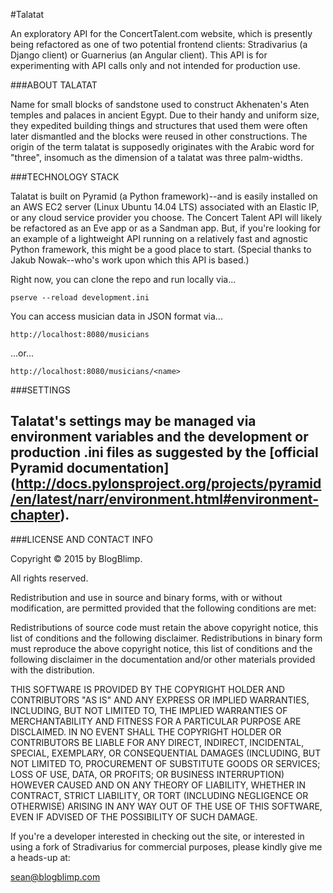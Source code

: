 #Talatat

An exploratory API for the ConcertTalent.com website, which is presently being refactored as one of two potential frontend clients: Stradivarius (a Django client) or Guarnerius (an Angular client). This API is for experimenting with API calls only and not intended for production use.


###ABOUT TALATAT

Name for small blocks of sandstone used to construct Akhenaten's Aten temples and palaces in ancient Egypt. Due to their handy and uniform size, they expedited building things and structures that used them were often later dismantled and the blocks were reused in other constructions. The origin of the term talatat is supposedly originates with the Arabic word for "three", insomuch as the dimension of a talatat was three palm-widths.


###TECHNOLOGY STACK

Talatat is built on Pyramid (a Python framework)--and is easily installed on an AWS EC2 server (Linux Ubuntu 14.04 LTS) associated with an Elastic IP, or any cloud service provider you choose. The Concert Talent API will likely be refactored as an Eve app or as a Sandman app. But, if you're looking for an example of a lightweight API running on a relatively fast and agnostic Python framework, this might be a good place to start. (Special thanks to Jakub Nowak--who's work upon which this API is based.)


Right now, you can clone the repo and run locally via...

    pserve --reload development.ini
    
You can access musician data in JSON format via...

    http://localhost:8080/musicians
    
...or...

    http://localhost:8080/musicians/<name>
    

###SETTINGS

Talatat's settings may be managed via environment variables and the development or production .ini files as suggested by the [official Pyramid documentation] (http://docs.pylonsproject.org/projects/pyramid/en/latest/narr/environment.html#environment-chapter).  
------------------------------------------------------------------------

###LICENSE AND CONTACT INFO

Copyright © 2015 by BlogBlimp.

All rights reserved.

Redistribution and use in source and binary forms, with or without modification, are permitted provided that the following conditions are met:

Redistributions of source code must retain the above copyright notice, this list of conditions and the following disclaimer. Redistributions in binary form must reproduce the above copyright notice, this list of conditions and the following disclaimer in the documentation and/or other materials provided with the distribution.

THIS SOFTWARE IS PROVIDED BY THE COPYRIGHT HOLDER AND CONTRIBUTORS "AS IS" AND ANY EXPRESS OR IMPLIED WARRANTIES, INCLUDING, BUT NOT LIMITED TO, THE IMPLIED WARRANTIES OF MERCHANTABILITY AND FITNESS FOR A PARTICULAR PURPOSE ARE DISCLAIMED. IN NO EVENT SHALL THE COPYRIGHT HOLDER OR CONTRIBUTORS BE LIABLE FOR ANY DIRECT, INDIRECT, INCIDENTAL, SPECIAL, EXEMPLARY, OR CONSEQUENTIAL DAMAGES (INCLUDING, BUT NOT LIMITED TO, PROCUREMENT OF SUBSTITUTE GOODS OR SERVICES; LOSS OF USE, DATA, OR PROFITS; OR BUSINESS INTERRUPTION) HOWEVER CAUSED AND ON ANY THEORY OF LIABILITY, WHETHER IN CONTRACT, STRICT LIABILITY, OR TORT (INCLUDING NEGLIGENCE OR OTHERWISE) ARISING IN ANY WAY OUT OF THE USE OF THIS SOFTWARE, EVEN IF ADVISED OF THE POSSIBILITY OF SUCH DAMAGE.

If you're a developer interested in checking out the site, or interested in using a fork of Stradivarius for commercial purposes, please kindly give me a heads-up at:

sean@blogblimp.com
